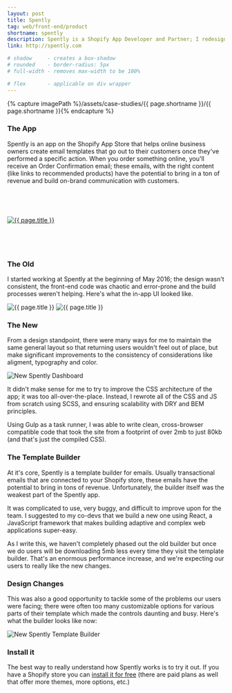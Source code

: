 ```yaml
---
layout: post
title: Spently
tag: web/front-end/product
shortname: spently
description: Spently is a Shopify App Developer and Partner; I redesigned and rebuilt the front-end of the app's UI.
link: http://spently.com

# shadow 	 - creates a box-shadow
# rounded 	 - border-radius: 5px
# full-width - removes max-width to be 100%

# flex       - applicable on div wrapper
---
```

{% capture imagePath %}/assets/case-studies/{{ page.shortname }}/{{ page.shortname }}{% endcapture %}

### The App
Spently is an app on the Shopify App Store that helps online business owners create email templates that go out to their customers once they've performed a specific action. When you order something online, you'll receive an Order Confirmation email; these emails, with the right content (like links to recommended products) have the potential to bring in a ton of revenue and build on-brand communication with customers.

<div>
	<a href="https://apps.shopify.com/spently" target="_blank">
		<img style="margin: 60px auto" src="{{ imagePath }}_stars.png" alt="{{ page.title }}">
	</a>
</div>

### The Old
I started working at Spently at the beginning of May 2016; the design wasn't consistent, the front-end code was chaotic and error-prone and the build processes weren't helping. Here's what the in-app UI looked like.

<div class="flex shadow rounded">
	<img src="{{ imagePath }}_1.png" alt="{{ page.title }}">
	<img src="{{ imagePath }}_2.png" alt="{{ page.title }}">
</div>

### The New
From a design standpoint, there were many ways for me to maintain the same general layout so that returning users wouldn't feel out of place, but make significant improvements to the consistency of considerations like aligment, typography and color.

<div><img src="{{ imagePath }}_3.png" alt="New Spently Dashboard" class="shadow full rounded"></div>


It didn't make sense for me to try to improve the CSS architecture of the app; it was too all-over-the-place. Instead, I rewrote all of the CSS and JS from scratch using SCSS, and ensuring scalability with DRY and BEM principles.

Using Gulp as a task runner, I was able to write clean, cross-browser compatible code that took the site from a footprint of over 2mb to just 80kb (and that's just the compiled CSS).

### The Template Builder
At it's core, Spently is a template builder for emails. Usually transactional emails that are connected to your Shopify store, these emails have the potential to bring in tons of revenue. Unfortunately, the builder itself was the weakest part of the Spently app.

It was complicated to use, very buggy, and difficult to improve upon for the team. I suggested to my co-devs that we build a new one using React, a JavaScript framework that makes building adaptive and complex web applications super-easy.

As I write this, we haven't completely phased out the old builder but once we do users will be downloading 5mb less every time they visit the template builder. That's an enormous performance increase, and we're expecting our users to really like the new changes.

### Design Changes
This was also a good opportunity to tackle some of the problems our users were facing; there were often too many customizable options for various parts of their template which made the controls daunting and busy. Here's what the builder looks like now:

<div><img src="{{ imagePath }}_builder1.png" alt="New Spently Template Builder" class="full shadow rounded" /></div>

### Install it
The best way to really understand how Spently works is to try it out. If you have a Shopify store you can <a href="https://apps.shopify.com/spently" target="_blank">install it for free</a> (there are paid plans as well that offer more themes, more options, etc.)